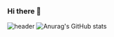 ### Hi there 👋
![header](https://capsule-render.vercel.app/api?type=transparent&color=auto&height=400&section=header&text=JUN%20GITHUB&fontSize=90)
![Anurag's GitHub stats](https://github-readme-stats.vercel.app/api?username=jun111haha&&show_icons=true&theme=Customizingstatscard)
